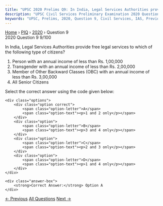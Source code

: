 ```yaml
---
title: "UPSC 2020 Prelims Q9: In India, Legal Services Authorities provide free legal serv..."
description: "UPSC Civil Services Preliminary Examination 2020 Question 9 with options and answer"
keywords: "UPSC, Prelims, 2020, Question 9, Civil Services, IAS, Previous Year Questions"
---
```


<nav class="breadcrumb">
    <a href="../../">Home</a>
    <span>›</span>
    <a href="../">PIQ</a>
    <span>›</span>
    <a href="./">2020</a>
    <span>›</span>
    <span>Question 9</span>
</nav>

<div class="question-header">
    <div class="question-meta">
        <span class="year-badge">2020</span>
        <span class="question-number">Question 9</span>
        <span class="progress">9/100</span>
    </div>
    <div class="progress-bar">
        <div class="progress-fill" style="width: 9.0%"></div>
    </div>
</div>

<div class="question-content">
    <div class="question-text">
        <p>In India, Legal Services Authorities provide free legal services to which of<br />
the following type of citizens?</p>
<ol>
<li>Person with an annual income of less than Rs. 1,00,000</li>
<li>Transgender with an annual income of less than Rs. 2,00,000</li>
<li>Member of Other Backward Classes (OBC) with an annual income of less than Rs. 3,00,000</li>
<li>All Senior Citizens</li>
</ol>
<p>Select the correct answer using the code given below:</p>
    </div>
    
    <div class="options">
        <div class="option correct">
            <span class="option-letter">A</span>
            <span class="option-text"><p>1 and 2 only</p></span>
        </div>
        <div class="option">
            <span class="option-letter">B</span>
            <span class="option-text"><p>3 and 4 only</p></span>
        </div>
        <div class="option">
            <span class="option-letter">C</span>
            <span class="option-text"><p>2 and 3 only</p></span>
        </div>
        <div class="option">
            <span class="option-letter">D</span>
            <span class="option-text"><p>1 and 4 only</p></span>
        </div>
    </div>

    <div class="answer-box">
        <strong>Correct Answer:</strong> Option A
    </div>
</div>

<div class="question-nav">
    <a href="../q008-other-than-the-fundamental-rights-which-of-the-fol/" class="nav-btn prev">← Previous</a>
    <a href="../" class="nav-btn center">All Questions</a>
    <a href="../q010-consider-the-following-pairs-international-agreeme/" class="nav-btn next">Next →</a>
</div>
